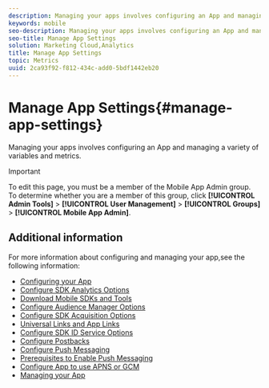 ```yaml
---
description: Managing your apps involves configuring an App and managing a variety of variables and metrics.
keywords: mobile
seo-description: Managing your apps involves configuring an App and managing a variety of variables and metrics.
seo-title: Manage App Settings
solution: Marketing Cloud,Analytics
title: Manage App Settings
topic: Metrics
uuid: 2ca93f92-f812-434c-add0-5bdf1442eb20
---
```


# Manage App Settings{#manage-app-settings}

Managing your apps involves configuring an App and managing a variety of variables and metrics.

>[!IMPORTANT]
>
>To edit this page, you must be a member of the Mobile App Admin group. To determine whether you are a member of this group, click **[!UICONTROL Admin Tools]** > **[!UICONTROL User Management]** > **[!UICONTROL Groups]** > **[!UICONTROL Mobile App Admin]**.

## Additional information

For more information about configuring and managing your app,see the following information: 

* [Configuring your App](/help/using/c-manage-app-settings/c-mob-confg-app/c-mob-confg-app.md)
* [Configure SDK Analytics Options](/help/using/c-manage-app-settings/c-mob-confg-app/t-config-analytics/t-config-analytics.md)
* [Download Mobile SDKs and Tools](/help/using/c-manage-app-settings/c-mob-confg-app/t-config-analytics/download-sdk.md)
* [Configure Audience Manager Options](/help/using/c-manage-app-settings/c-mob-confg-app/t-config-aam.md)
* [Configure SDK Acquisition Options](/help/using/c-manage-app-settings/c-mob-confg-app/t-config-acquisition.md)
* [Universal Links and App Links](/help/using/c-manage-app-settings/c-mob-confg-app/c-universal-app-links.md)
* [Configure SDK ID Service Options](/help/using/c-manage-app-settings/c-mob-confg-app/t-config-visitor.md)
* [Configure Postbacks](/help/using/c-manage-app-settings/c-mob-confg-app/signals.md)
* [Configure Push Messaging](/help/using/c-manage-app-settings/c-mob-confg-app/configure-push-messaging/configure-push-messaging.md)
* [Prerequisites to Enable Push Messaging](/help/using/c-manage-app-settings/c-mob-confg-app/configure-push-messaging/prerequisites-push-messaging.md)
* [Configure App to use APNS or GCM](/help/using/c-manage-app-settings/c-mob-confg-app/configure-push-messaging/prerequisites-push-messaging.md)
* [Managing your App](/help/using/c-manage-app-settings/c-mob-manage-app.md)
